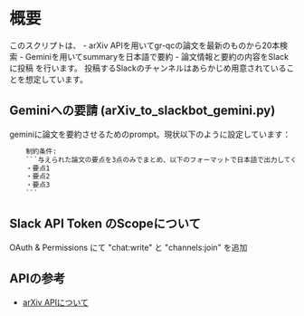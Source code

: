 # 概要
このスクリプトは、
    - arXiv APIを用いてgr-qcの論文を最新のものから20本検索
    - Geminiを用いてsummaryを日本語で要約
    - 論文情報と要約の内容をSlackに投稿
を行います。
投稿するSlackのチャンネルはあらかじめ用意されていることを想定しています。

## Geminiへの要請 (arXiv_to_slackbot_gemini.py)
geminiに論文を要約させるためのprompt。現状以下のように設定しています：
```.txt
    制約条件:
    ```与えられた論文の要点を3点のみでまとめ、以下のフォーマットで日本語で出力してください。
    ・要点1
    ・要点2
    ・要点3
    ```
```

## Slack API Token のScopeについて
OAuth & Permissions にて "chat:write" と "channels:join" を追加

## APIの参考
- [arXiv APIについて](https://info.arxiv.org/help/api/user-manual.html)
